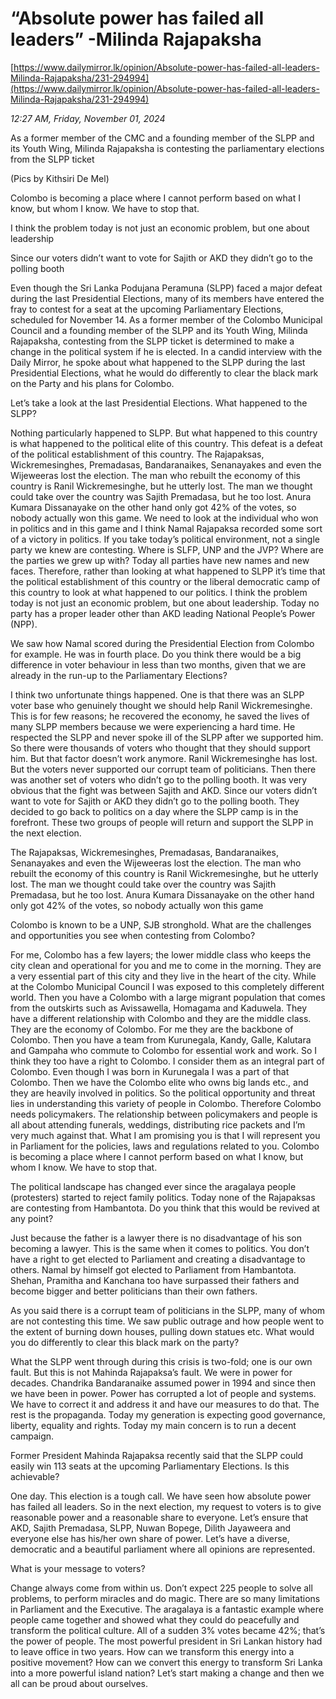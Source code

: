 # “Absolute power has failed all leaders” -Milinda Rajapaksha

[https://www.dailymirror.lk/opinion/Absolute-power-has-failed-all-leaders-Milinda-Rajapaksha/231-294994](https://www.dailymirror.lk/opinion/Absolute-power-has-failed-all-leaders-Milinda-Rajapaksha/231-294994)

*12:27 AM, Friday, November 01, 2024*

As a former member of the CMC and a founding member of the SLPP and its Youth Wing, Milinda Rajapaksha is contesting the parliamentary elections from the SLPP ticket

(Pics by Kithsiri De Mel)

Colombo is becoming a place where I cannot perform based on what I know, but whom I know. We have to stop that.

I think the problem today is not just an economic problem, but one about leadership

Since our voters didn’t want to vote for Sajith or AKD they didn’t go to the polling booth

Even though the Sri Lanka Podujana Peramuna (SLPP) faced a major defeat during the last Presidential Elections, many of its members have entered the fray to contest for a seat at the upcoming Parliamentary Elections, scheduled for November 14. As a former member of the Colombo Municipal Council and a founding member of the SLPP and its Youth Wing, Milinda Rajapaksha, contesting from the SLPP ticket is determined to make a change in the political system if he is elected. In a candid interview with the Daily Mirror, he spoke about what happened to the SLPP during the last Presidential Elections, what he would do differently to clear the black mark on the Party and his plans for Colombo.

Let’s take a look at the last Presidential Elections. What happened to the SLPP?

Nothing particularly happened to SLPP. But what happened to this country is what happened to the political elite of this country. This defeat is a defeat of the political establishment of this country. The Rajapaksas, Wickremesinghes, Premadasas, Bandaranaikes, Senanayakes and even the Wijeweeras lost the election. The man who rebuilt the economy of this country is Ranil Wickremesinghe, but he utterly lost. The man we thought could take over the country was Sajith Premadasa, but he too lost. Anura Kumara Dissanayake on the other hand only got 42% of the votes, so nobody actually won this game. We need to look at the individual who won in politics and in this game and I think Namal Rajapaksa recorded some sort of a victory in politics. If you take today’s political environment, not a single party we knew are contesting. Where is SLFP, UNP and the JVP? Where are the parties we grew up with? Today all parties have new names and new faces. Therefore, rather than looking at what happened to SLPP it’s time that the political establishment of this country or the liberal democratic camp of this country to look at what happened to our politics. I think the problem today is not just an economic problem, but one about leadership. Today no party has a proper leader other than AKD leading National People’s Power (NPP).

We saw how Namal scored during the Presidential Election from Colombo for example. He was in fourth place. Do you think there would be a big difference in voter behaviour in less than two months, given that we are already in the run-up to the Parliamentary Elections?

I think two unfortunate things happened. One is that there was an SLPP voter base who genuinely thought we should help Ranil Wickremesinghe. This is for few reasons; he recovered the economy, he saved the lives of many SLPP members because we were experiencing a hard time. He respected the SLPP and never spoke ill of the SLPP after we supported him. So there were thousands of voters who thought that they should support him. But that factor doesn’t work anymore. Ranil Wickremesinghe has lost. But the voters never supported our corrupt team of politicians. Then there was another set of voters who didn’t go to the polling booth. It was very obvious that the fight was between Sajith and AKD. Since our voters didn’t want to vote for Sajith or AKD they didn’t go to the polling booth. They decided to go back to politics on a day where the SLPP camp is in the forefront. These two groups of people will return and support the SLPP in the next election.

The Rajapaksas, Wickremesinghes, Premadasas, Bandaranaikes, Senanayakes and even the Wijeweeras lost the election. The man who rebuilt the economy of this country is Ranil Wickremesinghe, but he utterly lost. The man we thought could take over the country was Sajith Premadasa, but he too lost. Anura Kumara Dissanayake on the other hand only got 42% of the votes, so nobody actually won this game

Colombo is known to be a UNP, SJB stronghold. What are the challenges and opportunities you see when contesting from Colombo?

For me, Colombo has a few layers; the lower middle class who keeps the city clean and operational for you and me to come in the morning. They are a very essential part of this city and they live in the heart of the city. While at the Colombo Municipal Council I was exposed to this completely different world. Then you have a Colombo with a large migrant population that comes from the outskirts such as Avissawella, Homagama and Kaduwela. They have a different relationship with Colombo and they are the middle class. They are the economy of Colombo. For me they are the backbone of Colombo. Then you have a team from Kurunegala, Kandy, Galle, Kalutara and Gampaha who commute to Colombo for essential work and work. So I think they too have a right to Colombo. I consider them as an integral part of Colombo. Even though I was born in Kurunegala I was a part of that Colombo. Then we have the Colombo elite who owns big lands etc., and they are heavily involved in politics. So the political opportunity and threat lies in understanding this variety of people in Colombo. Therefore Colombo needs policymakers. The relationship between policymakers and people is all about attending funerals, weddings, distributing rice packets and I’m very much against that. What I am promising you is that I will represent you in Parliament for the policies, laws and regulations related to you. Colombo is becoming a place where I cannot perform based on what I know, but whom I know. We have to stop that.

The political landscape has changed ever since the aragalaya people (protesters) started to reject family politics. Today none of the Rajapaksas are contesting from Hambantota. Do you think that this would be revived at any point?

Just because the father is a lawyer there is no disadvantage of his son becoming a lawyer. This is the same when it comes to politics. You don’t have a right to get elected to Parliament and creating a disadvantage to others. Namal by himself got elected to Parliament from Hambantota. Shehan, Pramitha and Kanchana too have surpassed their fathers and become bigger and better politicians than their own fathers.

As you said there is a corrupt team of politicians in the SLPP, many of whom are not contesting this time. We saw public outrage and how people went to the extent of burning down houses, pulling down statues etc. What would you do differently to clear this black mark on the party?

What the SLPP went through during this crisis is two-fold; one is our own fault. But this is not Mahinda Rajapaksa’s fault. We were in power for decades. Chandrika Bandaranaike assumed power in 1994 and since then we have been in power. Power has corrupted a lot of people and systems. We have to correct it and address it and have our measures to do that. The rest is the propaganda. Today my generation is expecting good governance, liberty, equality and rights. Today my main concern is to run a decent campaign.

Former President Mahinda Rajapaksa recently said that the SLPP could easily win 113 seats at the upcoming Parliamentary Elections. Is this achievable?

One day. This election is a tough call. We have seen how absolute power has failed all leaders. So in the next election, my request to voters is to give reasonable power and a reasonable share to everyone. Let’s ensure that AKD, Sajith Premadasa, SLPP, Nuwan Bopege, Dilith Jayaweera and everyone else has his/her own share of power. Let’s have a diverse, democratic and a beautiful parliament where all opinions are represented.

What is your message to voters?

Change always come from within us. Don’t expect 225 people to solve all problems, to perform miracles and do magic. There are so many limitations in Parliament and the Executive. The aragalaya is a fantastic example where people came together and showed what they could do peacefully and transform the political culture. All of a sudden 3% votes became 42%; that’s the power of people. The most powerful president in Sri Lankan history had to leave office in two years. How can we transform this energy into a positive movement? How can we convert this energy to transform Sri Lanka into a more powerful island nation? Let’s start making a change and then we all can be proud about ourselves.

